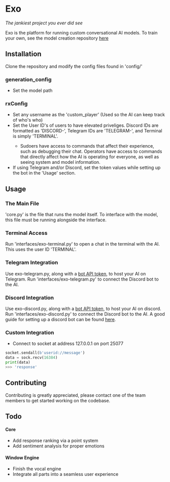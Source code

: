 # Exo

*The jankiest project you ever did see*

Exo is the platform for running custom conversational AI models. To train your own, see the model creation repository [here](https://github.com/casuallyexisting/exo-model-creation)

## Installation
Clone the repository and modify the config files found in 'config/'
### generation_config
- Set the model path
### rxConfig
- Set any username as the 'custom_player' (Used so the AI can keep track of who's who)
- Set the User ID's of users to have elevated priveliges. Discord IDs are formatted as 'DISCORD-<User ID>', Telegram IDs are 'TELEGRAM-<User ID>', and Terminal is simply 'TERMINAL'.
  - Sudoers have access to commands that affect their experience, such as debugging their chat. Operators have access to commands that directly affect how the AI is operating for everyone, as well as seeing system and model information.
- If using Telegram and/or Discord, set the token values while setting up the bot in the 'Usage' section.

## Usage
### The Main File
'core.py' is the file that runs the model itself. To interface with the model, this file must be running alongside the interface.
### Terminal Access
Run 'interfaces/exo-terminal.py' to open a chat in the terminal with the AI. This uses the user ID 'TERMINAL'.
### Telegram Integration
Use exo-telegram.py, along with a [bot API token](https://t.me/botfather), to host your AI on Telegram. Run 'interfaces/exo-telegram.py' to connect the Discord bot to the AI.
### Discord Integration
Use exo-discord.py, along with a [bot API token](https://discord.com/developers/applications), to host your AI on discord. Run 'interfaces/exo-discord.py' to connect the Discord bot to the AI.
A good guide for setting up a discord bot can be found [here](https://realpython.com/how-to-make-a-discord-bot-python/).
### Custom Integration
- Connect to socket at address 127.0.0.1 on port 25077
```python
socket.sendall(b'userid://message')
data = sock.recv(16384)
print(data)
>>> 'response'
```

## Contributing
Contributing is greatly appreciated, please contact one of the team members to get started working on the codebase.

## Todo
#### Core
- Add response ranking via a point system
- Add sentiment analysis for proper emotions
#### Window Engine
- Finish the vocal engine
- Integrate all parts into a seamless user experience
